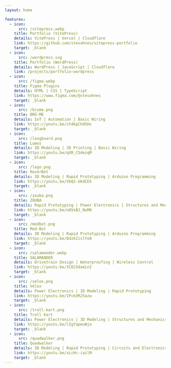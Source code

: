 ```yaml
---
layout: home

features:
  - icon:
      src: /vitepress.webp
    title: Portfolio (VitePress)
    details: VitePress | Vercel | Cloudflare
    link: https://github.com/stevahnes/vitepress-portfolio
    target: _blank
  - icon:
      src: /wordpress.svg
    title: Portfolio (WordPress)
    details: WordPress | JavaScript | Cloudflare
    link: /projects/portfolio-wordpress
  - icon:
      src: /figma.webp
    title: Figma Plugins
    details: HTML | CSS | TypeScript
    link: https://www.figma.com/@stevahnes
    target: _blank
  - icon:
      src: /brume.png
    title: BRÜ-ME
    details: IoT | Automation | Basic Wiring
    link: https://youtu.be/ch4kpChdSHs
    target: _blank
  - icon:
      src: /longboard.png
    title: Lumos
    details: 3D Modeling | 3D Printing | Basic Wiring
    link: https://youtu.be/qXR_C5dezqM
    target: _blank
  - icon:
      src: /lego.png
    title: RoverBot
    details: 3D Modeling | Rapid Prototyping | Arduino Programming
    link: https://youtu.be/VbQ1-GKdCEk
    target: _blank
  - icon:
      src: /zouba.png
    title: ZOUBA
    details: Rapid Prototyping | Power Electronics | Structures and Mechanics
    link: https://youtu.be/oQVsBJ_NuM8
    target: _blank
  - icon:
      src: /modbot.png
    title: Mod-Bot
    details: 3D Modeling | Rapid Prototyping | Arduino Programming
    link: https://youtu.be/DdzkIislYo0
    target: _blank
  - icon:
      src: /salamander.webp
    title: SALAMANDER
    details: Drivetrain Design | Waterproofing | Wireless Control
    link: https://youtu.be/3CECXdaeLnI
    target: _blank
  - icon:
      src: /velox.png
    title: Velox
    details: Power Electronics | 3D Modeling | Rapid Prototyping
    link: https://youtu.be/IPcm3R25azw
    target: _blank
  - icon:
      src: /troll-kart.png
    title: Troll Kart
    details: Power Electronics | 3D Modeling | Structures and Mechanics
    link: https://youtu.be/lIg7apmuWjo
    target: _blank
  - icon:
      src: /quadwalker.png
    title: Quadwalker
    details: 3D Modeling | Rapid Prototyping | Circuits and Electronics
    link: https://youtu.be/xLcHc-iailM
    target: _blank
---
```

